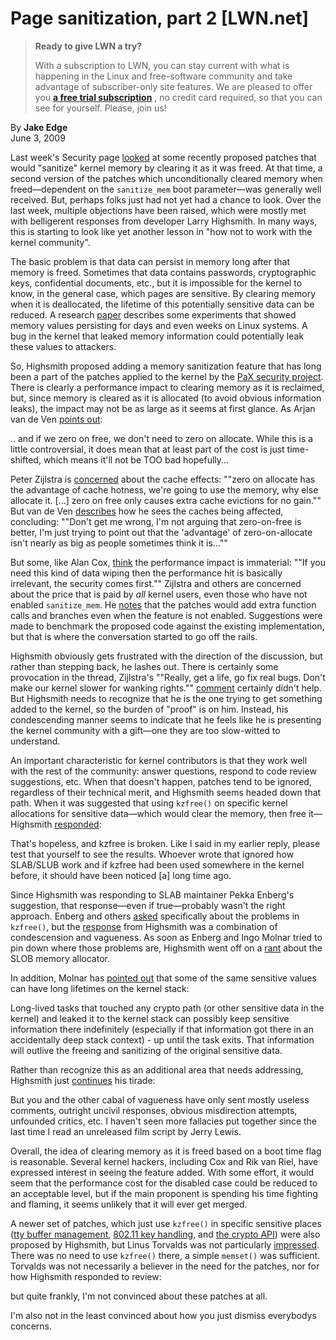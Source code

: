 # Page sanitization, part 2 [LWN.net]

> **Ready to give LWN a try?**
> 
> With a subscription to LWN, you can stay current with what is happening in the Linux and free-software community and take advantage of subscriber-only site features. We are pleased to offer you **[a free trial subscription](https://lwn.net/Promo/nst-trial/claim)** , no credit card required, so that you can see for yourself. Please, join us! 

By **Jake Edge**  
June 3, 2009 

Last week's Security page [looked](/Articles/334067/) at some recently proposed patches that would "sanitize" kernel memory by clearing it as it was freed. At that time, a second version of the patches which unconditionally cleared memory when freed—dependent on the `sanitize_mem` boot parameter—was generally well received. But, perhaps folks just had not yet had a chance to look. Over the last week, multiple objections have been raised, which were mostly met with belligerent responses from developer Larry Highsmith. In many ways, this is starting to look like yet another lesson in "how not to work with the kernel community". 

The basic problem is that data can persist in memory long after that memory is freed. Sometimes that data contains passwords, cryptographic keys, confidential documents, etc., but it is impossible for the kernel to know, in the general case, which pages are sensitive. By clearing memory when it is deallocated, the lifetime of this potentially sensitive data can be reduced. A research [paper](http://www.stanford.edu/~blp/papers/shredding.html/) describes some experiments that showed memory values persisting for days and even weeks on Linux systems. A bug in the kernel that leaked memory information could potentially leak these values to attackers. 

So, Highsmith proposed adding a memory sanitization feature that has long been a part of the patches applied to the kernel by the [PaX security project](http://pax.grsecurity.net/). There is clearly a performance impact to clearing memory as it is reclaimed, but, since memory is cleared as it is allocated (to avoid obvious information leaks), the impact may not be as large as it seems at first glance. As Arjan van de Ven [points out](/Articles/335883/): 

.. and if we zero on free, we don't need to zero on allocate. While this is a little controversial, it does mean that at least part of the cost is just time-shifted, which means it'll not be TOO bad hopefully... 

Peter Zijlstra is [concerned](/Articles/335886/) about the cache effects: ""zero on allocate has the advantage of cache hotness, we're going to use the memory, why else allocate it. [...] zero on free only causes extra cache evictions for no gain."" But van de Ven [describes](/Articles/335889/) how he sees the caches being affected, concluding: ""Don't get me wrong, I'm not arguing that zero-on-free is better, I'm just trying to point out that the 'advantage' of zero-on-allocate isn't nearly as big as people sometimes think it is..."" 

But some, like Alan Cox, [think](/Articles/335901/) the performance impact is immaterial: ""If you need this kind of data wiping then the performance hit is basically irrelevant, the security comes first."" Zijlstra and others are concerned about the price that is paid by _all_ kernel users, even those who have not enabled `sanitize_mem`. He [notes](/Articles/335903/) that the patches would add extra function calls and branches even when the feature is not enabled. Suggestions were made to benchmark the proposed code against the existing implementation, but that is where the conversation started to go off the rails. 

Highsmith obviously gets frustrated with the direction of the discussion, but rather than stepping back, he lashes out. There is certainly some provocation in the thread, Zijlstra's ""Really, get a life, go fix real bugs. Don't make our kernel slower for wanking rights."" [comment](/Articles/335914/) certainly didn't help. But Highsmith needs to recognize that he is the one trying to get something added to the kernel, so the burden of "proof" is on him. Instead, his condescending manner seems to indicate that he feels like he is presenting the kernel community with a gift—one they are too slow-witted to understand. 

An important characteristic for kernel contributors is that they work well with the rest of the community: answer questions, respond to code review suggestions, etc. When that doesn't happen, patches tend to be ignored, regardless of their technical merit, and Highsmith seems headed down that path. When it was suggested that using `kzfree()` on specific kernel allocations for sensitive data—which would clear the memory, then free it—Highsmith [responded](/Articles/335932/): 

That's hopeless, and kzfree is broken. Like I said in my earlier reply, please test that yourself to see the results. Whoever wrote that ignored how SLAB/SLUB work and if kzfree had been used somewhere in the kernel before, it should have been noticed [a] long time ago. 

Since Highsmith was responding to SLAB maintainer Pekka Enberg's suggestion, that response—even if true—probably wasn't the right approach. Enberg and others [asked](/Articles/335938/) specifically about the problems in `kzfree()`, but the [response](/Articles/335940/) from Highsmith was a combination of condescension and vagueness. As soon as Enberg and Ingo Molnar tried to pin down where those problems are, Highsmith went off on a [rant](/Articles/335944/) about the SLOB memory allocator. 

In addition, Molnar has [pointed out](/Articles/335959/) that some of the same sensitive values can have long lifetimes on the kernel stack: 

Long-lived tasks that touched any crypto path (or other sensitive data in the kernel) and leaked it to the kernel stack can possibly keep sensitive information there indefinitely (especially if that information got there in an accidentally deep stack context) - up until the task exits. That information will outlive the freeing and sanitizing of the original sensitive data. 

Rather than recognize this as an additional area that needs addressing, Highsmith just [continues](/Articles/335963/) his tirade: 

But you and the other cabal of vagueness have only sent mostly useless comments, outright uncivil responses, obvious misdirection attempts, unfounded critics, etc. I haven't seen more fallacies put together since the last time I read an unreleased film script by Jerry Lewis. 

Overall, the idea of clearing memory as it is freed based on a boot time flag is reasonable. Several kernel hackers, including Cox and Rik van Riel, have expressed interest in seeing the feature added. With some effort, it would seem that the performance cost for the disabled case could be reduced to an acceptable level, but if the main proponent is spending his time fighting and flaming, it seems unlikely that it will ever get merged. 

A newer set of patches, which just use `kzfree()` in specific sensitive places ([tty buffer management](/Articles/335945/), [802.11 key handling](/Articles/335946/), and [the crypto API](/Articles/335947/)) were also proposed by Highsmith, but Linus Torvalds was not particularly [impressed](/Articles/335948/). There was no need to use `kzfree()` there, a simple `memset()` was sufficient. Torvalds was not necessarily a believer in the need for the patches, nor for how Highsmith responded to review: 

but quite frankly, I'm not convinced about these patches at all. 

I'm also not in the least convinced about how you just dismiss everybodys concerns. 
